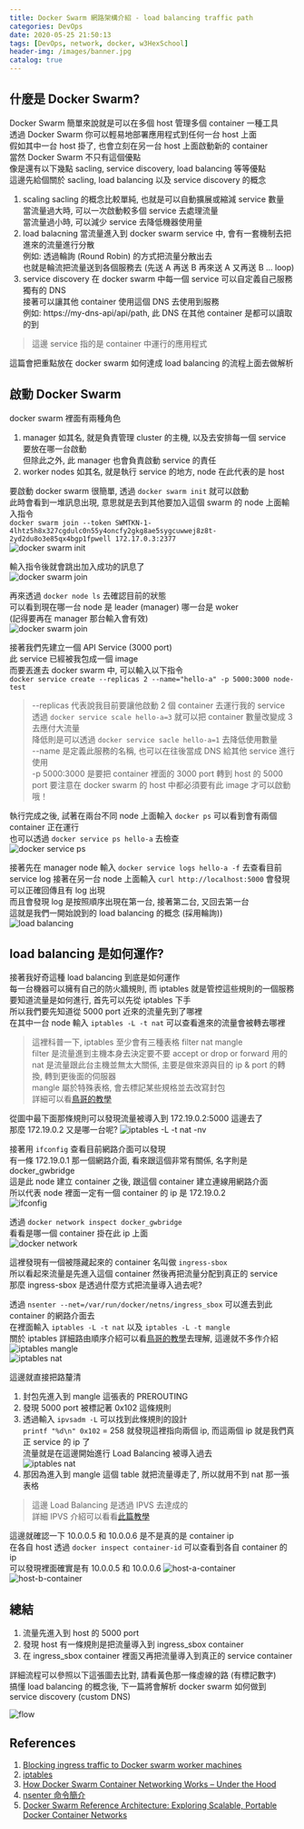 ```yaml
---
title: Docker Swarm 網路架構介紹 - load balancing traffic path
categories: DevOps
date: 2020-05-25 21:50:13
tags: [DevOps, network, docker, w3HexSchool]
header-img: /images/banner.jpg
catalog: true
---
```


## 什麼是 Docker Swarm?

Docker Swarm 簡單來說就是可以在多個 host 管理多個 container 一種工具  
透過 Docker Swarm 你可以輕易地部署應用程式到任何一台 host 上面  
假如其中一台 host 掛了, 也會立刻在另一台 host 上面啟動新的 container  
當然 Docker Swarm 不只有這個優點  
像是還有以下幾點 sacling, service discovery, load balancing 等等優點  
這邊先給個關於 sacling, load balancing 以及 service discovery 的概念  

1. scaling
    sacling 的概念比較單純, 也就是可以自動擴展或縮減 service 數量  
    當流量過大時, 可以一次啟動較多個 service 去處理流量  
    當流量過小時, 可以減少 service 去降低機器使用量  
2. load balacning
    當流量進入到 docker swarm service 中, 會有一套機制去把進來的流量進行分散  
    例如: 透過輪詢 (Round Robin) 的方式把流量分散出去  
    也就是輪流把流量送到各個服務去 (先送 A 再送 B 再來送 A 又再送 B ... loop)
3. service discovery
    在 docker swarm 中每一個 service 可以自定義自己服務獨有的 DNS  
    接著可以讓其他 container 使用這個 DNS 去使用到服務  
    例如: https://my-dns-api/api/path, 此 DNS 在其他 container 是都可以讀取的到  

> 這邊 service 指的是 container 中運行的應用程式  

這篇會把重點放在 docker swarm 如何達成 load balancing 的流程上面去做解析  

## 啟動 Docker Swarm

docker swarm 裡面有兩種角色

1. manager
    如其名, 就是負責管理 cluster 的主機, 以及去安排每一個 service 要放在哪一台啟動  
    但除此之外, 此 manager 也會負責啟動 service 的責任  
2. worker nodes
    如其名, 就是執行 service 的地方, node 在此代表的是 host  

要啟動 docker swarm 很簡單, 透過 `docker swarm init` 就可以啟動  
此時會看到一堆訊息出現, 意思就是去到其他要加入這個 swarm 的 node 上面輸入指令  
`docker swarm join --token SWMTKN-1-4lhtz5h8x327cgdulc0n55y4oncfy2gkg8ae5sygcuwwej8z8t-2yd2du8o3e85qx4bgp1fpwell 172.17.0.3:2377`  
![docker swarm init](/images/docker-swarm/01.png)  

輸入指令後就會跳出加入成功的訊息了  
![docker swarm join](/images/docker-swarm/02.png)  

再來透過 `docker node ls` 去確認目前的狀態  
可以看到現在哪一台 node 是 leader (manager) 哪一台是 woker  
(記得要再在 manager 那台輸入會有效)  
![docker swarm join](/images/docker-swarm/03.png)  

接著我們先建立一個 API Service (3000 port)  
此 service 已經被我包成一個 image  
而要丟進去 docker swarm 中, 可以輸入以下指令  
`docker service create --replicas 2 --name="hello-a" -p 5000:3000 node-test`  

> --replicas 代表說我目前要讓他啟動 2 個 container 去運行我的 service  
> 透過 `docker service scale hello-a=3` 就可以把 container 數量改變成 3 去應付大流量  
> 降低則是可以透過 `docker service sacle hello-a=1` 去降低使用數量  
> --name 是定義此服務的名稱, 也可以在往後當成 DNS 給其他 service 進行使用  
> -p 5000:3000 是要把 container 裡面的 3000 port 轉到 host 的 5000 port
> 要注意在 docker swarm 的 host 中都必須要有此 image 才可以啟動哦！    

執行完成之後, 試著在兩台不同 node 上面輸入 `docker ps`  可以看到會有兩個 container 正在運行  
也可以透過 `docker service ps hello-a` 去檢查  
![docker service ps](/images/docker-swarm/04.png)  

接著先在 manager node 輸入 `docker service logs hello-a -f` 去查看目前 service log
接著在另一台 node 上面輸入 `curl http://localhost:5000` 會發現可以正確回傳且有 log 出現  
而且會發現 log 是按照順序出現在第一台, 接著第二台, 又回去第一台  
這就是我們一開始說到的 load balancing 的概念 (採用輪詢))  
![load balancing](/images/docker-swarm/05.png)  

## load balancing 是如何運作?  

接著我好奇這種 load balancing 到底是如何運作  
每一台機器可以擁有自己的防火牆規則, 而 iptables 就是管控這些規則的一個服務  
要知道流量是如何進行, 首先可以先從 iptables 下手  
所以我們要先知道從 5000 port 近來的流量先到了哪裡  
在其中一台 node 輸入 `iptables -L -t nat` 可以查看進來的流量會被轉去哪裡  

> 這裡科普一下, iptables 至少會有三種表格 filter nat mangle  
> filter 是流量進到主機本身去決定要不要 accept or drop or forward 用的  
> nat 是流量跟此台主機並無太大關係, 主要是做來源與目的 ip & port 的轉換, 轉到更後面的伺服器  
> mangle 屬於特殊表格, 會去標記某些規格並去改寫封包  
> 詳細可以看[鳥哥的教學](http://linux.vbird.org/linux_server/0250simple_firewall.php#netfilter_chain)

從圖中最下面那條規則可以發現流量被導入到 172.19.0.2:5000 這邊去了  
那麼 172.19.0.2 又是哪一台呢?
![iptables -L -t nat -nv](/images/docker-swarm/06.png)  

接著用 `ifconfig` 查看目前網路介面可以發現  
有一條 172.19.0.1 那一個網路介面, 看來跟這個非常有關係, 名字則是 docker_gwbridge  
這是此 node 建立 container 之後, 跟這個 container 建立連線用網路介面  
所以代表 node 裡面一定有一個 container 的 ip 是 172.19.0.2  
![ifconfig](/images/docker-swarm/07.png)  

透過 `docker network inspect docker_gwbridge`  
看看是哪一個 container 掛在此 ip 上面  
![docker network](/images/docker-swarm/08.png)  

這裡發現有一個被隱藏起來的 container 名叫做 `ingress-sbox`  
所以看起來流量是先進入這個 container 然後再把流量分配到真正的 service  
那麼 ingress-sbox 是透過什麼方式把流量導入過去呢?  

透過 `nsenter --net=/var/run/docker/netns/ingress_sbox`  可以進去到此 container 的網路介面去  
在裡面輸入 `iptables -L -t nat` 以及 `iptables -L -t mangle`  
關於 iptables 詳細路由順序介紹可以看[鳥哥的教學](http://linux.vbird.org/linux_server/0250simple_firewall.php#netfilter_iptables)去理解, 這邊就不多作介紹  
![iptables mangle](/images/docker-swarm/09.png)  
![iptables nat](/images/docker-swarm/10.png)  

這邊就直接把路釐清  

1. 封包先進入到 mangle 這張表的 PREROUTING  
2. 發現 5000 port 被標記著 0x102 這條規則
3. 透過輸入 `ipvsadm -L` 可以找到此條規則的設計  
    `printf "%d\n" 0x102` = 258 
    就發現這裡指向兩個 ip, 而這兩個 ip 就是我們真正 service 的 ip 了  
    流量就是在這邊開始進行 Load Balancing 被導入過去  
    ![iptables nat](/images/docker-swarm/11.png)  
4. 那因為進入到 mangle 這個 table 就把流量導走了, 所以就用不到 nat 那一張表格  

> 這邊 Load Balancing 是透過 IPVS 去達成的  
> 詳細 IPVS 介紹可以看看[此篇教學](https://www.hwchiu.com/ipvs-1.html)

這邊就確認一下 10.0.0.5 和 10.0.0.6 是不是真的是 container ip  
在各自 host 透過 `docker inspect container-id` 可以查看到各自 container 的 ip  
可以發現裡面確實是有 10.0.0.5 和 10.0.0.6
![host-a-container](/images/docker-swarm/12.png)  
![host-b-container](/images/docker-swarm/13.png)  

## 總結

1. 流量先進入到 host 的 5000 port
2. 發現 host 有一條規則是把流量導入到 ingress_sbox container  
3. 在 ingress_sbox container 裡面又再把流量導入到真正的 service container  

詳細流程可以參照以下這張圖去比對, 請看黃色那一條虛線的路 (有標記數字)  
搞懂 load balancing 的概念後, 下一篇將會解析 docker swarm 如何做到 service discovery (custom DNS)  

![flow](/images/docker-swarm/14.png)  

## References

1. [Blocking ingress traffic to Docker swarm worker machines](https://ops.tips/blog/blocking-ingress-traffic-to-docker-swarm-worker-machines/)
2. [iptables](http://wiki.weithenn.org/cgi-bin/wiki.pl?IPTables-Linux_Firewall)
3. [How Docker Swarm Container Networking Works – Under the Hood](https://neuvector.com/network-security/docker-swarm-container-networking/)
4. [nsenter 命令簡介](https://staight.github.io/2019/09/23/nsenter%E5%91%BD%E4%BB%A4%E7%AE%80%E4%BB%8B/)
5. [Docker Swarm Reference Architecture: Exploring Scalable, Portable Docker Container Networks](https://success.docker.com/article/networking)